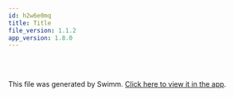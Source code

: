 ```yaml
---
id: h2w6e0mq
title: Title
file_version: 1.1.2
app_version: 1.8.0
---
```


<br/>

<br/>

This file was generated by Swimm. [Click here to view it in the app](https://app.swimm.io/repos/Z2l0aHViJTNBJTNBeWd3aWZpJTNBJTNBUnlhemJlY2s=/docs/h2w6e0mq).
